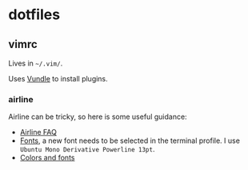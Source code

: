 # dotfiles

## vimrc
Lives in `~/.vim/`.

Uses [Vundle](https://github.com/VundleVim/Vundle.vim) to install plugins.

### airline
Airline can be tricky, so here is some useful guidance:
* [Airline FAQ](https://github.com/vim-airline/vim-airline/wiki/FAQ)
* [Fonts](http://stackoverflow.com/questions/19105279/how-can-i-setup-my-vim-airline-or-vim-powerline), a new font needs to be selected in the terminal profile. I use `Ubuntu Mono Derivative Powerline 13pt`.
* [Colors and fonts](http://vi.stackexchange.com/questions/5622/how-to-configure-vim-airline-plugin-to-look-like-its-own-project-screenshot)
